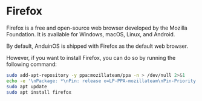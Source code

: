# Firefox

Firefox is a free and open-source web browser developed by the Mozilla Foundation. It is available for Windows, macOS, Linux, and Android.

By default, AnduinOS is shipped with Firefox as the default web browser.

However, if you want to install Firefox, you can do so by running the following command:

```bash
sudo add-apt-repository -y ppa:mozillateam/ppa -n > /dev/null 2>&1
echo -e '\nPackage: *\nPin: release o=LP-PPA-mozillateam\nPin-Priority: 1002' | sudo tee /etc/apt/preferences.d/mozilla-firefox
sudo apt update
sudo apt install firefox
```
